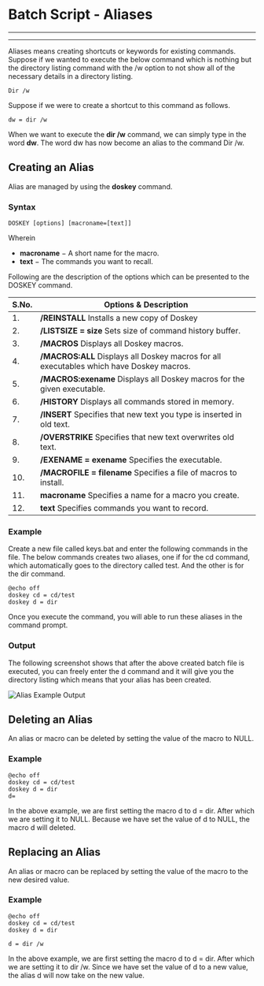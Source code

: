 # Batch Script - Aliases

---



---

Aliases means creating shortcuts or keywords for existing commands. Suppose if we wanted to execute the below command which is nothing but the directory listing command with the /w option to not show all of the necessary details in a directory listing.

```
Dir /w
```

Suppose if we were to create a shortcut to this command as follows.

```
dw = dir /w
```

When we want to execute the **dir /w** command, we can simply type in the word **dw**. The word dw has now become an alias to the command Dir /w.

## Creating an Alias

Alias are managed by using the **doskey** command.

### Syntax

```
DOSKEY [options] [macroname=[text]]
```

Wherein

* **macroname** − A short name for the macro.
* **text** − The commands you want to recall.

Following are the description of the options which can be presented to the DOSKEY command.

| S.No. | Options & Description |
| --- | --- |
| 1. | **/REINSTALL**  Installs a new copy of Doskey |
| 2. | **/LISTSIZE = size**  Sets size of command history buffer. |
| 3. | **/MACROS**  Displays all Doskey macros. |
| 4. | **/MACROS:ALL**  Displays all Doskey macros for all executables which have Doskey macros. |
| 5. | **/MACROS:exename**  Displays all Doskey macros for the given executable. |
| 6. | **/HISTORY**  Displays all commands stored in memory. |
| 7. | **/INSERT**  Specifies that new text you type is inserted in old text. |
| 8. | **/OVERSTRIKE**  Specifies that new text overwrites old text. |
| 9. | **/EXENAME = exename**  Specifies the executable. |
| 10. | **/MACROFILE = filename**  Specifies a file of macros to install. |
| 11. | **macroname**  Specifies a name for a macro you create. |
| 12. | **text**  Specifies commands you want to record. |

### Example

Create a new file called keys.bat and enter the following commands in the file. The below commands creates two aliases, one if for the cd command, which automatically goes to the directory called test. And the other is for the dir command.

```
@echo off
doskey cd = cd/test
doskey d = dir
```

Once you execute the command, you will able to run these aliases in the command prompt.

### Output

The following screenshot shows that after the above created batch file is executed, you can freely enter the d command and it will give you the directory listing which means that your alias has been created.

![Alias Example Output](/batch_script/images/alias_example_output.jpg)

## Deleting an Alias

An alias or macro can be deleted by setting the value of the macro to NULL.

### Example

```
@echo off
doskey cd = cd/test
doskey d = dir
d=
```

In the above example, we are first setting the macro d to d = dir. After which we are setting it to NULL. Because we have set the value of d to NULL, the macro d will deleted.

## Replacing an Alias

An alias or macro can be replaced by setting the value of the macro to the new desired value.

### Example

```
@echo off
doskey cd = cd/test
doskey d = dir

d = dir /w
```

In the above example, we are first setting the macro d to d = dir. After which we are setting it to dir /w. Since we have set the value of d to a new value, the alias d will now take on the new value.

